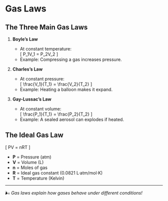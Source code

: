 # Gas Laws

## The Three Main Gas Laws
1. **Boyle’s Law**  
   - At constant temperature:  
   \[
   P_1V_1 = P_2V_2
   \]
   - Example: Compressing a gas increases pressure.

2. **Charles’s Law**  
   - At constant pressure:  
   \[
   \frac{V_1}{T_1} = \frac{V_2}{T_2}
   \]
   - Example: Heating a balloon makes it expand.

3. **Gay-Lussac’s Law**  
   - At constant volume:  
   \[
   \frac{P_1}{T_1} = \frac{P_2}{T_2}
   \]
   - Example: A sealed aerosol can explodes if heated.

## The Ideal Gas Law
\[
PV = nRT
\]
- **P** = Pressure (atm)
- **V** = Volume (L)
- **n** = Moles of gas
- **R** = Ideal gas constant (0.0821 L·atm/mol·K)
- **T** = Temperature (Kelvin)

---
🌬️ _Gas laws explain how gases behave under different conditions!_

